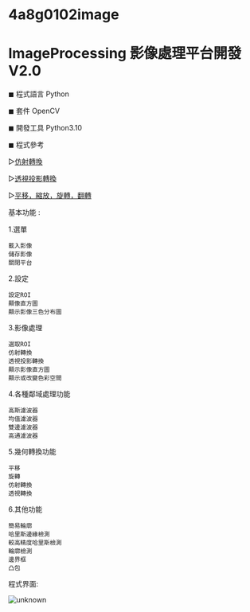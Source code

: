 # 4a8g0102image
# ImageProcessing 影像處理平台開發 V2.0


◼ 程式語言 Python

◼ 套件 OpenCV

◼ 開發工具 Python3.10

◼ 程式參考

  ▻[仿射轉換](https://zj-image-processing.readthedocs.io/zh_CN/latest/opencv/code/[%E6%97%8B%E8%BD%AC][%E5%B9%B3%E7%A7%BB][%E7%BC%A9%E6%94%BE]%E4%BB%BF%E5%B0%84%E5%8F%98%E6%8D%A2/)
  
  ▻[透視投影轉換](https://blog.51cto.com/u_15316847/3220450)
  
  ▻[平移，縮放，旋轉，翻轉](https://codeantenna.com/a/zU8GpOmmve)

基本功能 :

1.選單

    載入影像 
    儲存影像
    關閉平台
2.設定

    設定ROI
    顯像直方圖
    顯示影像三色分布圖
    
3.影像處理

    選取ROI
    仿射轉換
    透視投影轉換
    顯示影像直方圖
    顯示或改變色彩空間
    
4.各種鄰域處理功能

    高斯濾波器
    均值濾波器
    雙邊濾波器
    高通濾波器
    
5.幾何轉換功能

    平移
    旋轉
    仿射轉換
    透視轉換
    
6.其他功能

    簡易輪廓
    哈里斯邊緣檢測
    較高精度哈里斯檢測
    輪廓檢測
    邊界框
    凸包


程式界面:

![unknown](https://user-images.githubusercontent.com/105743397/168988021-9fbfdcee-5eea-46a1-9cb0-693a73e737dd.png)
